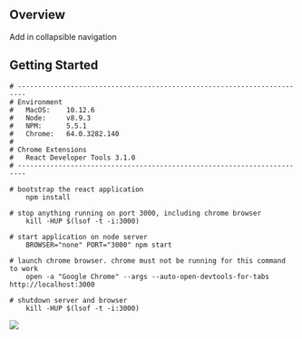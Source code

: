 Overview
---
Add in collapsible navigation 


Getting Started
---

```
# ------------------------------------------------------------------------
# Environment
#   MacOS:    10.12.6
#   Node:     v8.9.3
#   NPM:      5.5.1
#   Chrome:   64.0.3282.140
#
# Chrome Extensions
#   React Developer Tools 3.1.0
# ------------------------------------------------------------------------

# bootstrap the react application 
    npm install
    
# stop anything running on port 3000, including chrome browser
    kill -HUP $(lsof -t -i:3000)

# start application on node server
    BROWSER="none" PORT="3000" npm start

# launch chrome browser. chrome must not be running for this command to work
    open -a "Google Chrome" --args --auto-open-devtools-for-tabs http://localhost:3000

# shutdown server and browser
    kill -HUP $(lsof -t -i:3000)
```

![](https://github.com/138over/scratch/blob/master/react/mockups/css-grid-react-4/)

